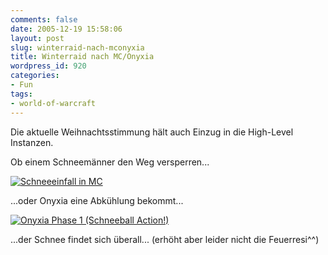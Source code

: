 ```yaml
---
comments: false
date: 2005-12-19 15:58:06
layout: post
slug: winterraid-nach-mconyxia
title: Winterraid nach MC/Onyxia
wordpress_id: 920
categories:
- Fun
tags:
- world-of-warcraft
---
```


Die aktuelle Weihnachtsstimmung hält auch Einzug in die High-Level Instanzen.

Ob einem Schneemänner den Weg versperren...

[![Schneeeinfall in MC](http://static.flickr.com/6/75111183_667b91f616.jpg)](http://www.flickr.com/photos/walsweer/75111183/)

...oder Onyxia eine Abkühlung bekommt...

[![Onyxia Phase 1 (Schneeball Action!)](http://static.flickr.com/43/75111195_40d754ff4f.jpg)](http://www.flickr.com/photos/walsweer/75111195/)

...der Schnee findet sich überall... (erhöht aber leider nicht die Feuerresi^^)
